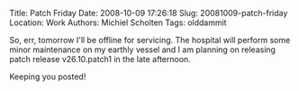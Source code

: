 Title: Patch Friday
Date: 2008-10-09 17:26:18
Slug: 20081009-patch-friday
Location: Work
Authors: Michiel Scholten
Tags: olddammit

<p>So, err, tomorrow I'll be offline for servicing. The hospital will perform some minor maintenance on my earthly vessel and I am planning on releasing patch release v26.10.patch1 in the late afternoon.</p>

<p>Keeping you posted!</p>